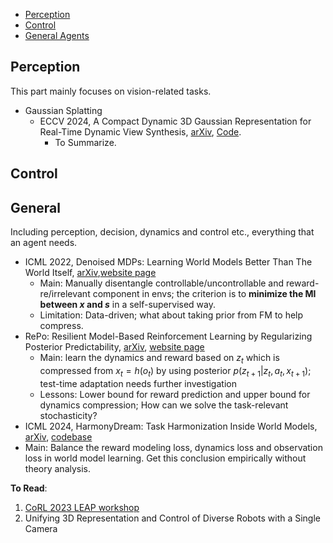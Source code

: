 - [Perception](#Perception)
- [Control](#Control)
- [General Agents](#General)

## Perception
This part mainly focuses on vision-related tasks.
- Gaussian Splatting
  - ECCV 2024, A Compact Dynamic 3D Gaussian Representation for Real-Time Dynamic View Synthesis, [arXiv](https://arxiv.org/abs/2311.12897), [Code](https://github.com/raven38/EfficientDynamic3DGaussian).
    - To Summarize.


## Control

## General
Including perception, decision, dynamics and control etc., everything that an agent needs.
- ICML 2022, Denoised MDPs: Learning World Models Better Than The World Itself, [arXiv](https://arxiv.org/abs/2206.15477),[website page](https://www.tongzhouwang.info/denoised_mdp/)
  - Main: Manually disentangle controllable/uncontrollable and reward-re/irrelevant component in envs; the criterion is to **minimize the MI between $x$ and $s$** in a self-supervised way.
  - Limitation: Data-driven; what about taking prior from FM to help compress.
- RePo: Resilient Model-Based Reinforcement Learning by Regularizing Posterior Predictability, [arXiv](https://arxiv.org/abs/2309.00082), [website page](https://zchuning.github.io/repo-website/)
  - Main: learn the dynamics and reward based on $z_t$ which is compressed from $x_t = h(o_t)$ by using posterior $p(z_{t+1}|z_t,a_t,x_{t+1})$; test-time adaptation needs further investigation
  - Lessons: Lower bound for reward prediction and upper bound for dynamics compression; How can we solve the task-relevant stochasticity?
- ICML 2024, HarmonyDream: Task Harmonization Inside World Models, [arXiv](https://arxiv.org/abs/2310.00344), [codebase](https://github.com/thuml/HarmonyDream?tab=readme-ov-file)
 - Main: Balance the reward modeling loss, dynamics loss and observation loss in world model learning. Get this conclusion empirically without theory analysis.



**To Read**: 

1. [CoRL 2023 LEAP workshop](https://openreview.net/group?id=robot-learning.org/CoRL/2023/Workshop/LEAP#tab-accept-oral)
2. Unifying 3D Representation and Control of Diverse Robots with a Single Camera
